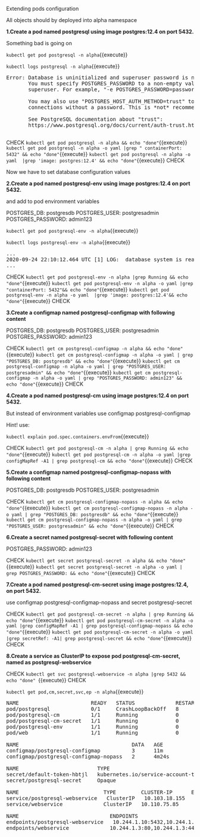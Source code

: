 Extending pods configuration

All objects should by deployed into alpha namespace

**1.Create a pod named postgresql using image postgres:12.4 on port 5432.**

Something bad is going on

`kubectl get pod postgresql -n alpha`{{execute}}

`kubectl logs postgresql -n alpha`{{execute}}

<pre>
Error: Database is uninitialized and superuser password is not specified.
       You must specify POSTGRES_PASSWORD to a non-empty value for the
       superuser. For example, "-e POSTGRES_PASSWORD=password" on "docker run".

       You may also use "POSTGRES_HOST_AUTH_METHOD=trust" to allow all
       connections without a password. This is *not* recommended.

       See PostgreSQL documentation about "trust":
       https://www.postgresql.org/docs/current/auth-trust.html

</pre>


CHECK
`kubectl get pod postgresql -n alpha && echo "done"`{{execute}}
`kubectl get pod postgresql -n alpha -o yaml |grep " containerPort: 5432" && echo "done"`{{execute}}
`kubectl get pod postgresql -n alpha -o yaml  |grep 'image: postgres:12.4' && echo "done"`{{execute}}
CHECK

Now we have to set database configuration values


**2.Create a pod named postgresql-env using image postgres:12.4 on port 5432.**

and add to pod environment variables

POSTGRES_DB: postgresdb
POSTGRES_USER: postgresadmin
POSTGRES_PASSWORD: admin123

`kubectl get pod postgresql-env -n alpha`{{execute}}

`kubectl logs postgresql-env -n alpha`{{execute}}

<pre>
...
2020-09-24 22:10:12.464 UTC [1] LOG:  database system is ready to accept connections
...
</pre>


CHECK
`kubectl get pod postgresql-env -n alpha |grep Running && echo "done"`{{execute}}
`kubectl get pod postgresql-env -n alpha -o yaml |grep "containerPort: 5432"&& echo "done"`{{execute}}
`kubectl get pod postgresql-env -n alpha -o yaml  |grep 'image: postgres:12.4'&& echo "done"`{{execute}}
CHECK


**3.Create a configmap named postgresql-configmap with following content**

POSTGRES_DB: postgresdb
POSTGRES_USER: postgresadmin
POSTGRES_PASSWORD: admin123


CHECK
`kubectl get cm postgresql-configmap -n alpha && echo "done"`{{execute}}
`kubectl get cm postgresql-configmap -n alpha -o yaml | grep "POSTGRES_DB: postgresdb" && echo "done"`{{execute}}
`kubectl get cm postgresql-configmap -n alpha -o yaml | grep "POSTGRES_USER: postgresadmin" && echo "done"`{{execute}}
`kubectl get cm postgresql-configmap -n alpha -o yaml | grep "POSTGRES_PASSWORD: admin123" && echo "done"`{{execute}}
CHECK



**4.Create a pod named postgresql-cm using image postgres:12.4 on port 5432.**

But instead of environment variables use configmap postgresql-configmap


Hint!
use:

`kubectl explain pod.spec.containers.envFrom`{{execute}}

CHECK
`kubectl get pod postgresql-cm -n alpha | grep Running && echo "done"`{{execute}}
`kubectl get pod postgresql-cm -n alpha -o yaml |grep configMapRef -A1 | grep postgresql-cm && echo "done"`{{execute}}
CHECK

**5.Create a configmap named postgresql-configmap-nopass with following content**

POSTGRES_DB: postgresdb
POSTGRES_USER: postgresadmin


CHECK
`kubectl get cm postgresql-configmap-nopass -n alpha && echo "done"`{{execute}}
`kubectl get cm postgresql-configmap-nopass -n alpha -o yaml | grep "POSTGRES_DB: postgresdb" && echo "done"`{{execute}}
`kubectl get cm postgresql-configmap-nopass -n alpha -o yaml | grep "POSTGRES_USER: postgresadmin" && echo "done"`{{execute}}
CHECK


**6.Create a secret named postgresql-secret with following content**

POSTGRES_PASSWORD: admin123

CHECK
`kubectl get secret postgresql-secret -n alpha && echo "done"`{{execute}}
`kubectl get secret postgresql-secret -n alpha -o yaml | grep POSTGRES_PASSWORD: && echo "done"`{{execute}}
CHECK

**7.Create a pod named postgresql-cm-secret using image postgres:12.4, on port 5432.**

use 
configmap postgresql-configmap-nopass
and
secret postgresql-secret

CHECK
`kubectl get pod postgresql-cm-secret -n alpha | grep Running && echo "done"`{{execute}}
`kubectl get pod postgresql-cm-secret -n alpha -o yaml |grep configMapRef -A1 | grep postgresql-configmap-nopass && echo "done"`{{execute}}
`kubectl get pod postgresql-cm-secret -n alpha -o yaml |grep secretRef: -A1| grep postgresql-secret && echo "done"`{{execute}}
CHECK


**8.Create a service as ClusterIP to expose pod postgresql-cm-secret, named as postgresql-webservice**

CHECK
`kubectl get svc postgresql-webservice -n alpha |grep 5432 && echo "done" `{{execute}}
CHECK


`kubectl get pod,cm,secret,svc,ep -n alpha`{{execute}}

<pre>
NAME                       READY   STATUS             RESTARTS   AGE
pod/postgresql             0/1     CrashLoopBackOff   8          17m
pod/postgresql-cm          1/1     Running            0          5m6s
pod/postgresql-cm-secret   1/1     Running            0          67s
pod/postgresql-env         1/1     Running            0          13m
pod/web                    1/1     Running            0          27m

NAME                                    DATA   AGE
configmap/postgresql-configmap          3      11m
configmap/postgresql-configmap-nopass   2      4m24s

NAME                         TYPE                                  DATA   AGE
secret/default-token-hbtjl   kubernetes.io/service-account-token   3      29m
secret/postgresql-secret     Opaque                                1      3m46s

NAME                           TYPE        CLUSTER-IP      EXTERNAL-IP   PORT(S)          AGE
service/postgresql-webservice   ClusterIP   10.103.18.155   <none>        5432/TCP         4s
service/webservice             ClusterIP   10.110.75.85    <none>        80/TCP,443/TCP   22m

NAME                             ENDPOINTS                                          AGE
endpoints/postgresql-webservice   10.244.1.10:5432,10.244.1.6:5432,10.244.1.8:5432   4s
endpoints/webservice             10.244.1.3:80,10.244.1.3:443                       22m
</pre>